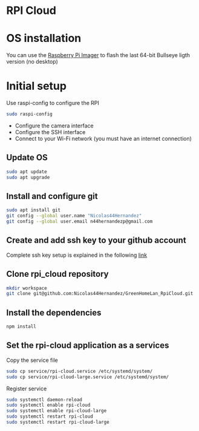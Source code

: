 
# RPI Cloud

# OS installation
You can use the [Raspberry Pi Imager](https://www.raspberrypi.com/software/) to flash the last 64-bit Bullseye ligth version (no desktop)


# Initial setup

Use raspi-config to configure the RPI
```bash
sudo raspi-config
```
- Configure the camera interface
- Configure the SSH interface
- Connect to your Wi-Fi network (you must have an internet connection)

## Update OS

```bash
sudo apt update
sudo apt upgrade
```

## Install and configure git

```bash
sudo apt install git
git config --global user.name "Nicolas44Hernandez"
git config --global user.email n44hernandezp@gmail.com
```

## Create and add ssh key to your github account

Complete ssh key setup is explained in the following [link](https://docs.github.com/es/authentication/connecting-to-github-with-ssh/generating-a-new-ssh-key-and-adding-it-to-the-ssh-agent)

## Clone rpi_cloud repository

```bash
mkdir workspace
git clone git@github.com:Nicolas44Hernandez/GreenHomeLan_RpiCloud.git
```

## Install the dependencies
```bash
npm install
```

## **Set the rpi-cloud application as a services**

Copy the service file
```bash
sudo cp service/rpi-cloud.service /etc/systemd/system/
sudo cp service/rpi-cloud-large.service /etc/systemd/system/
```

Register service
```bash
sudo systemctl daemon-reload
sudo systemctl enable rpi-cloud
sudo systemctl enable rpi-cloud-large
sudo systemctl restart rpi-cloud
sudo systemctl restart rpi-cloud-large
```